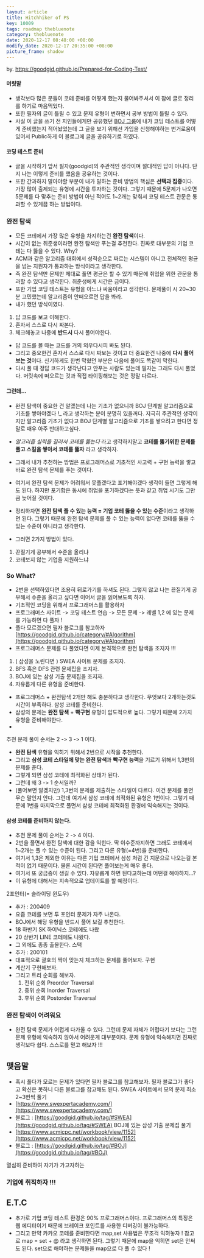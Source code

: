 ```yaml
---
layout: article
title: Hitchhiker of PS
key: 10009
tags: roadmap thebluenote
category: thebluenote
date: 2020-12-17 08:48:00 +08:00
modify_date: 2020-12-17 20:35:00 +08:00
picture_frame: shadow
---
```


by. https://goodgid.github.io/Prepared-for-Coding-Test/ 
<!--more-->

#### 머릿말
- 생각보다 많은 분들이 코테 준비를 어떻게 했는지 물어봐주셔서 이 참에 글로 정리를 하기로 마음먹었다.
- 또한 필자의 글이 틀릴 수 있고 문제 유형이 변하면서 공부 방법이 틀릴 수 있다.
- 사실 이 글을 쓰기 전 지인들에게만 공유했던 [BOJ 그룹](https://www.acmicpc.net/group/4443)에 내가 코딩 테스트를 어떻게 준비했는지 적어놨었는데 그 글을 보기 위해선 가입을 신청해야하는 번거로움이 있어서 Public하게 이 블로그에 글을 공유하기로 하였다.

#### 코딩 테스트 준비
- 글을 시작하기 앞서 필자(goodgid)의 주관적인 생각이며 절대적인 답이 아니다. 단지 나는 이렇게 준비를 했음을 공유하는 것이다.
- 또한 간과하지 말아야할 부분이 내가 말하는 준비 방법의 핵심은 **선택과 집중**이다. 가장 많이 출제되는 유형에 시간을 투자하는 것이다. 그렇기 때문에 5문제가 나오면 5문제를 다 맞추는 준비 방법이 아닌 적어도 1~2개는 맞춰서 코딩 테스트 관문은 통과할 수 있게끔 하는 방법이다.
### 완전 탐색
- 모든 코테에서 가장 많은 유형을 차지하는건 **완전 탐색**이다.
- 시간이 없는 취준생이라면 완전 탐색만 푸는걸 추천한다. 진짜로 대부분의 기업 코테는 다 뚫을 수 있다.
Why?
- ACM과 같은 알고리즘 대회에서 성적순으로 짜르는 시스템이 아니고 전체적인 평균을 넘는 지원자가 통과하는 방식이라고 생각한다.
- 즉 완전 탐색만 문제만 제대로 풀면 평균은 할 수 있기 때문에 취업을 위한 관문을 통과할 수 있다고 생각한다. 취준생에게 시간은 금이다.
- 또한 기업 코딩 테스트는 유형을 아느냐 싸움이라고 생각한다. 문제풀이 시 20~30분 고민했는데 알고리즘이 안떠오르면 답을 봐라.
- 내가 했던 방식이였다.
1. 답 코드를 보고 이해한다.
2. 혼자서 스스로 다시 짜본다.
3. 체크해놓고 나중에 **반드시** 다시 풀어야한다.
- 답 코드를 볼 때는 코드를 거의 외우다시피 봐도 된다.
- 그리고 중요한건 혼자서 스스로 다시 짜보는 것이고 더 중요한건 나중에 **다시 풀어보는 것**이다. 신기하게도 한번 막혔던 부분은 다음에 풀어도 똑같이 막힌다.
- 다시 풀 때 정답 코드가 생각난다고 안푸는 사람도 있는데 필자는 그래도 다시 풀었다. 머릿속에 떠오르는 것과 직접 타이핑해보는 것은 정말 다르다.
#### 그런데…
- 완전 탐색이 중요한 건 알겠는데 나는 기초가 없으니까 BOJ 단계별 알고리즘으로 기초를 쌓아야겠다 !_ 라고 생각하는 분이 분명히 있을꺼다. 지극히 주관적인 생각이지만 알고리즘 기초가 없다고 BOJ 단계별 알고리즘으로 기초를 쌓으려고 한다면 정말로 매우 아주 반대하고싶다.
- _알고리즘 실력을 길러서 코테를 뚫는다_ 라고 생각하지말고 **코테를 뚫기위한 문제를 풀고 스킬을 쌓아서 코테를 뚫자** 라고 생각하자.
- 그래서 내가 추천하는 방법은 프로그래머스로 기초적인 사고력 + 구현 능력을 쌓고 바로 완전 탐색 문제를 푸는 것이다.
- 여기서 완전 탐색 문제가 어려워서 못풀겠다고 포기해야겠다 생각이 들면 그렇게 해도 된다. 하지만 포기함은 동시에 취업을 포기하겠다는 뜻과 같고 취업 시기도 그만큼 늦어질 것이다.

- 정리하자면 **완전 탐색 풀 수 있는 능력 = 기업 코테 뚫을 수 있는 수준**이라고 생각하면 된다. 그렇기 때문에 완전 탐색 문제를 풀 수 있는 능력이 없다면 코테를 뚫을 수 있는 수준이 아니라고 생각한다.
- 그러면 2가지 방법이 있다.
1. 끈질기게 공부해서 수준을 올리냐
2. 코테보지 않는 기업을 지원하느냐

### So What?  
- 2번을 선택하였다면 조용히 뒤로가기를 하셔도 된다. 그렇지 않고 나는 끈질기게 공부해서 수준을 올리고 싶다면 이어서 글을 읽어보도록 하자.
- 기초적인 코딩을 위해서 프로그래머스를 활용하자
- 프로그래머스 사이트 -> 코딩 테스트 연습 -> 모든 문제 -> 레벨 1,2 에 있는 문제를 가능하면 다 풀자 !
- 풀다 모르겠으면 필자 블로그를 참고하자  [https://goodgid.github.io/category/#Algorithm](https://goodgid.github.io/category/#Algorithm)
 - 프로그래머스 문제를 다 풀었다면 이제 본격적으로 완전 탐색을 조지자 !!!  
1. ( 삼성을 노린다면 ) SWEA 사이트 문제를 조지자.
2. BFS 혹은 DFS 관련 문제집을 조지자.
3. BOJ에 있는 삼성 기출 문제집을 조지자.
4. 자유롭게 다른 유형을 준비한다.


  
- 프로그래머스 + 완전탐색 2개만 해도 충분하다고 생각한다. 무엇보다 2개하는것도 시간이 부족하다.
삼성 코테를 준비한다.
- 삼성의 문제는 **완전 탐색** + **빡구현** 유형이 압도적으로 높다. 그렇기 때문에 2가지 유형을 준비해야한다.
-
 추천 문제 풀이 순서는 2 -> 3 -> 1 이다.
- **완전 탐색** 유형을 익히기 위해서 2번으로 시작을 추천한다.
- 그리고 **삼성 코테 스타일에 맞는 완전 탐색**과 **빡구현 능력**을 기르기 위해서 1,3번의 문제를 푼다.
- 그렇게 되면 삼성 코테에 최적화된 상태가 된다.
- 그런데 왜 3 -> 1 순서일까?
- (풀어보면 알겠지만) 1,3번의 문제를 제출하는 스타일이 다르다. 이건 문제를 풀면 무슨 말인지 안다. 그런데 여기서 삼성 코테에 최적화된 유형은 1번이다. 그렇기 때문에 1번을 마지막으로 풀면서 삼성 코테에 최적화된 환경에 익숙해지는 것이다.
#### 삼성 코테를 준비하지 않는다.
- 추천 문제 풀이 순서는  2 -> 4 이다.
- 2번을 풀면서 완전 탐색에 대한 감을 익힌다. 딱 이수준까지하면 그래도 코테에서 1~2개는 풀 수 있는 수준이 된다. 그리고 다른 유형(=4번)을 준비한다.
- 여기서 1,3은 제외한 이유는 다른 기업 코테에서 삼성 처럼 긴 지문으로 나오는걸 본적이 없기 때문이다. 물론 시간이 된다면 풀어보는게 매우 좋다.
- 여기서 또 궁금증이 생길 수 있다. 자유롭게 하면 된다고하는데 어떤걸 해야하지…?
- 이 유형에 대해서는 지속적으로 업데이트를 할 예정이다.

2포인터(= 슬라이딩 윈도우)
- 추가 : 200409
- 요즘 코테를 보면 투 포인터 문제가 자주 나온다.
- BOJ에서 해당 유형을 반드시 풀어 보길 추천한다.
- 18 하반기 SK 하이닉스 코테에도 나왔
- 20 상반기 LINE 코테에도 나왔다.
- 그 외에도 종종 출몰한다.
스택
- 추가 : 200101
- 대표적으로 괄호의 짝이 맞는지 체크하는 문제를 풀어보자.
구현
- 계산기 구현해보자.
- 그리고 트리 순회를 해보자.
	1. 전위 순회 Preorder Traversal
	2. 중위 순회 Inorder Traversal
	3. 후위 순회 Postorder Traversal
### 완전 탐색이 어려워요
- 완전 탐색 문제가 어렵게 다가올 수 있다. 그런데 문제 자체가 어렵다기 보다는 그런 문제 유형에 익숙하지 않아서 어려운게 대부분이다. 문제 유형에 익숙해지면 진짜로 생각보다 쉽다. 스스로를 믿고 해보자 !!!

## 맺음말
- 혹시 풀다가 모르는 문제가 있다면 필자 블로그를 참고해보자. 필자 블로그가 좋다고 확신은 못하니 다른 블로그를 참고해도 된다.
SWEA 사이트에서 모의 문제 최소 2~3번씩 풀기
- [https://www.swexpertacademy.com/](https://www.swexpertacademy.com/)
- 블로그 : [https://goodgid.github.io/tag/#SWEA](https://goodgid.github.io/tag/#SWEA)
BOJ에 있는 삼성 기출 문제집 풀기
- [https://www.acmicpc.net/workbook/view/1152](https://www.acmicpc.net/workbook/view/1152)
- 블로그 : [https://goodgid.github.io/tag/#BOJ](https://goodgid.github.io/tag/#BOJ)

열심히 준비하여 자기가 가고자하는
### 기업에 취직하자 !!!
## E.T.C
- 추가로 기업 코딩 테스트 환경은 90% 프로그래머스이다. 프로그래머스의 특징은 웹 에디터이기 때문에 브레이크 포인트를 사용한 디버깅이 불가능하다. 
- 그리고 만약 카카오 코테를 준비한다면 map,set 사용법은 무조걱 익혀놓자 ! 참고로 map = set + @ 라고 생각하면 된다. 그렇기 때문에 map을 익히면 set은 안써도 된다. set으로 해야하는 문제들을 map으로 다 풀 수 있다 !
